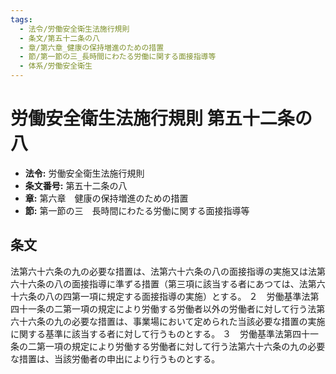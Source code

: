 ```yaml
---
tags:
  - 法令/労働安全衛生法施行規則
  - 条文/第五十二条の八
  - 章/第六章_健康の保持増進のための措置
  - 節/第一節の三_長時間にわたる労働に関する面接指導等
  - 体系/労働安全衛生
---
```

# 労働安全衛生法施行規則 第五十二条の八

- **法令:** 労働安全衛生法施行規則
- **条文番号:** 第五十二条の八
- **章:** 第六章　健康の保持増進のための措置
- **節:** 第一節の三　長時間にわたる労働に関する面接指導等

## 条文
法第六十六条の九の必要な措置は、法第六十六条の八の面接指導の実施又は法第六十六条の八の面接指導に準ずる措置（第三項に該当する者にあつては、法第六十六条の八の四第一項に規定する面接指導の実施）とする。
２　労働基準法第四十一条の二第一項の規定により労働する労働者以外の労働者に対して行う法第六十六条の九の必要な措置は、事業場において定められた当該必要な措置の実施に関する基準に該当する者に対して行うものとする。
３　労働基準法第四十一条の二第一項の規定により労働する労働者に対して行う法第六十六条の九の必要な措置は、当該労働者の申出により行うものとする。

